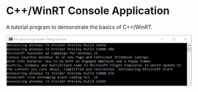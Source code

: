 # C++/WinRT Console Application
A tutorial program to demonstrate the basics of C++/WinRT.

![Output Screenshot](Output.PNG)
